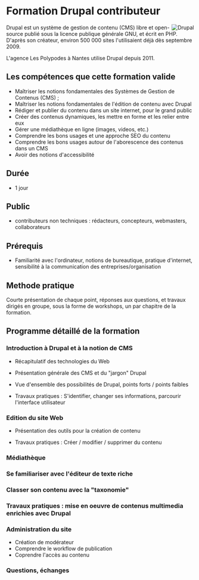 # Formation Drupal contributeur

<img align="right" src="https://drupal.org/files/druplicon.small_.png" alt="Drupal" title="Drupal"/>


Drupal est un système de gestion de contenu (CMS) libre et open-source publié sous la licence publique générale GNU, et écrit en PHP. D'après son créateur, environ 500 000 sites l'utilisaient déjà dès septembre 2009. 

L'agence Les Polypodes à Nantes utilise Drupal depuis 2011.

## Les compétences que cette formation valide

- Maîtriser les notions fondamentales des Systèmes de Gestion de Contenus (CMS) ;
- Maîtriser les notions fondamentales de l'édition de contenu avec Drupal
- Rédiger et publier du contenu dans un site internet, pour le grand public
- Créer des contenus dynamiques, les mettre en forme et les relier entre eux
- Gérer une médiathèque en ligne (images, videos, etc.)
- Comprendre les bons usages et une approche SEO du contenu
- Comprendre les bons usages autour de l'aborescence des contenus dans un CMS
- Avoir des notions d'accessibilité

## Durée

* 1 jour

## Public

* contributeurs non techniques : rédacteurs, concepteurs, webmasters, collaborateurs

## Prérequis

* Familiarité avec l'ordinateur, notions de bureautique, pratique d'internet, sensibilité à la communication des entreprises/organisation

## Methode pratique

Courte présentation de chaque point, réponses aux questions, et travaux dirigés en groupe, sous la forme de workshops, un par chapitre de la formation.

## Programme détaillé de la formation


### Introduction à Drupal et à la notion de CMS

- Récapitulatif des technologies du Web

- Présentation générale des CMS et du "jargon" Drupal

- Vue d'ensemble des possibilités de Drupal, points forts / points faibles

- Travaux pratiques : S'identifier, changer ses informations, parcourir l'interface utilisateur

### Edition du site Web

- Présentation des outils pour la création de contenu

- Travaux pratiques : Créer / modifier / supprimer du contenu

### Médiathèque

### Se familiariser avec l'éditeur de texte riche

### Classer son contenu avec la "taxonomie"

### Travaux pratiques : mise en oeuvre de contenus multimedia enrichies avec Drupal 

### Administration du site

- Création de modérateur
- Comprendre le workflow de publication
- Coprendre l'accès au contenu

### Questions, échanges

